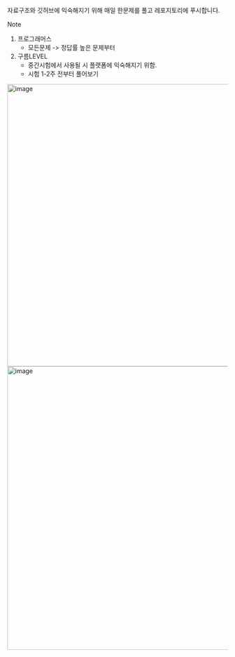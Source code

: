 자료구조와 깃허브에 익숙해지기 위해 매일 한문제를 풀고 레포지토리에 푸시합니다.

> [!NOTE]
> 1. 프로그래머스
>    - 모든문제 -> 정답률 높은 문제부터
> 3. 구름LEVEL
>    - 중간시험에서 사용될 시 플랫폼에 익숙해지기 위함.
>    - 시험 1-2주 전부터 풀어보기

<img width="644" alt="image" src="https://github.com/user-attachments/assets/ee7a60f4-0d09-4cb7-8c5e-e7e1eb9743d1" />
<img width="647" alt="image" src="https://github.com/user-attachments/assets/589bcd66-4002-437c-93d0-fd047334bd18" />


